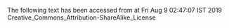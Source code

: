 The following text has been accessed from at Fri Aug 9 02:47:07 IST 2019
Creative_Commons_Attribution-ShareAlike_License
